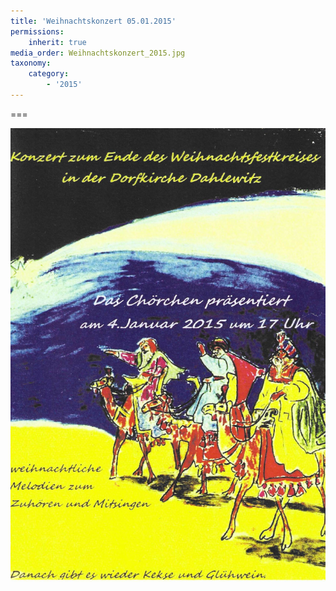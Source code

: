 ```yaml
---
title: 'Weihnachtskonzert 05.01.2015'
permissions:
    inherit: true
media_order: Weihnachtskonzert_2015.jpg
taxonomy:
    category:
        - '2015'
---
```


===

![Weihnachtskonzert_2015](Weihnachtskonzert_2015.jpg "Weihnachtskonzert_2015")